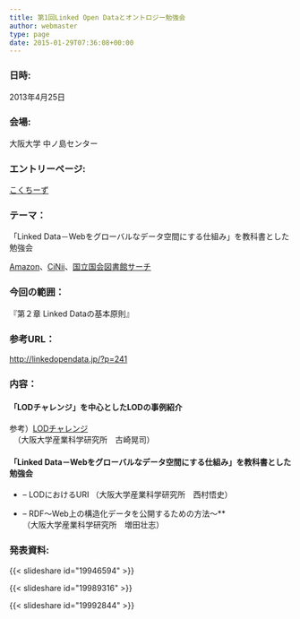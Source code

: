 ```yaml
---
title: 第1回Linked Open Dataとオントロジー勉強会
author: webmaster
type: page
date: 2015-01-29T07:36:08+00:00
---
```


### 日時:

2013年4月25日  

### 会場:

大阪大学 中ノ島センター  

### エントリーページ: 

[こくちーず][1]

### テーマ：

「Linked Data－Webをグローバルなデータ空間にする仕組み」を教科書とした勉強会  

[Amazon][2]、[CiNii][3]、[国立国会図書館サーチ][4]

### 今回の範囲：

『第２章 Linked Dataの基本原則』  

### 参考URL：

<http://linkedopendata.jp/?p=241>

### 内容：  

#### 「LODチャレンジ」を中心としたLODの事例紹介

参考）[LODチャレンジ][5]  
　（大阪大学産業科学研究所　古崎晃司）  

#### 「Linked Data－Webをグローバルなデータ空間にする仕組み」を教科書とした勉強会

- &#8211; LODにおけるURI
  （大阪大学産業科学研究所　西村悟史）  

- &#8211; RDF～Web上の構造化データを公開するための方法～**  
  （大阪大学産業科学研究所　増田壮志）

### 発表資料:

{{< slideshare id="19946594" >}}

{{< slideshare id="19989316" >}}

{{< slideshare id="19992844" >}}


 [1]: http://kokucheese.com/event/index/85698/
 [2]: http://www.amazon.co.jp/Linked-Data-Web%E3%82%92%E3%82%B0%E3%83%AD%E3%83%BC%E3%83%90%E3%83%AB%E3%81%AA%E3%83%87%E3%83%BC%E3%82%BF%E7%A9%BA%E9%96%93%E3%81%AB%E3%81%99%E3%82%8B%E4%BB%95%E7%B5%84%E3%81%BF-%E3%83%88%E3%83%A0-%E3%83%92%E3%83%BC%E3%82%B9/dp/4764904276
 [3]: http://ci.nii.ac.jp/ncid/BB11534438
 [4]: http://iss.ndl.go.jp/books/R100000002-I024201703-00
 [5]: http://lod.sfc.keio.ac.jp/